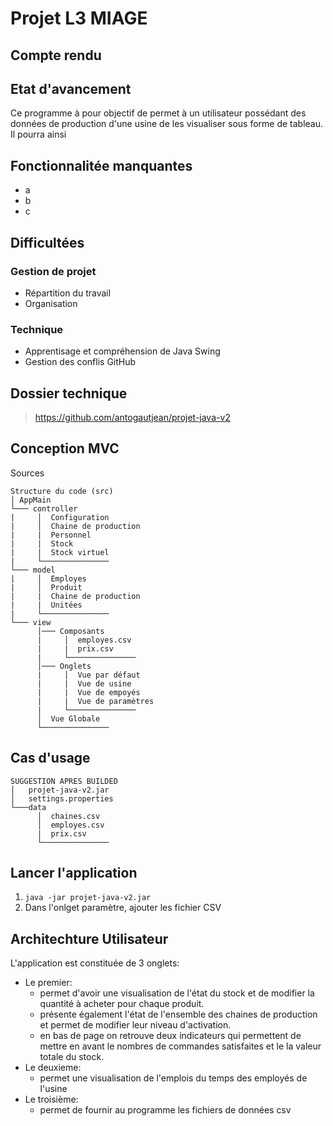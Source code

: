 
# Projet L3 MIAGE

Compte rendu
--

## Etat d'avancement

Ce programme à pour objectif de permet à un utilisateur possédant des données de production d'une usine de les visualiser sous forme de tableau.
Il pourra ainsi 

## Fonctionnalitée manquantes

* a
* b
* c

## Difficultées

### Gestion de projet

* Répartition du travail
* Organisation

### Technique

* Apprentisage et compréhension de Java Swing
* Gestion des conflis GitHub 

Dossier technique
--

> https://github.com/antogautjean/projet-java-v2

## Conception MVC

Sources
```
Structure du code (src)
│ AppMain    
└─── controller
|     │  Configuration
|     │  Chaine de production
|     |  Personnel
|     |  Stock
|     |  Stock virtuel
|     └─────────────── 
└─── model
|     │  Employes
|     │  Produit
|     |  Chaine de production
|     |  Unitées
|     └─────────────── 
└─── view
      │─── Composants
      |     │  employes.csv
      |     |  prix.csv
      |     └─────────────── 
      │─── Onglets
      |     │  Vue par défaut
      |     |  Vue de usine
      |     |  Vue de empoyés
      |     |  Vue de paramètres
      |     └─────────────── 
      │  Vue Globale 
      └─────────────── 
```
## Cas d'usage
```
SUGGESTION APRES BUILDED
│   projet-java-v2.jar
│   settings.properties
└───data
      │  chaines.csv
      │  employes.csv
      |  prix.csv
      └─────────────── 
```
## Lancer l'application

1) ```java -jar projet-java-v2.jar```
2) Dans l'onlget paramètre, ajouter les fichier CSV


Architechture Utilisateur
--

L'application est constituée de 3 onglets:
* Le premier:    
    * permet d'avoir une visualisation de l'état du stock et de modifier la quantité à acheter pour chaque produit.
    * présente également l'état de l'ensemble des chaines de production et permet de modifier leur niveau d'activation.
    * en bas de page on retrouve deux indicateurs qui permettent de mettre en avant le nombres de commandes satisfaites et le la valeur totale du stock.
* Le deuxieme:
    * permet une visualisation de l'emplois du temps des employés de l'usine
* Le troisième:
    * permet de fournir au programme les fichiers de données csv

